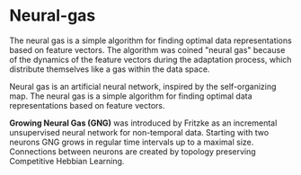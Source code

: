 # Neural-gas
The neural gas is a simple algorithm for finding optimal data representations based on feature vectors. The algorithm was coined "neural gas" because of the dynamics of the feature vectors during the adaptation process, which distribute themselves like a gas within the data space.

Neural gas is an artificial neural network, inspired by the self-organizing map. The neural gas is a simple algorithm for finding optimal data representations based on feature vectors.

**Growing Neural Gas (GNG)** was introduced by Fritzke as an incremental unsupervised neural network for non-temporal data. Starting with two neurons GNG grows in regular time intervals up to a maximal size. Connections between neurons are created by topology preserving Competitive Hebbian Learning.
